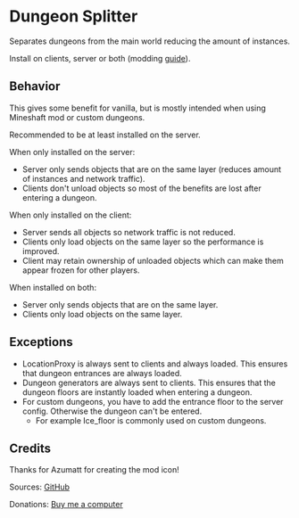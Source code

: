# Dungeon Splitter

Separates dungeons from the main world reducing the amount of instances.

Install on clients, server or both (modding [guide](https://youtu.be/L9ljm2eKLrk)).

## Behavior

This gives some benefit for vanilla, but is mostly intended when using Mineshaft mod or custom dungeons.

Recommended to be at least installed on the server.

When only installed on the server:

- Server only sends objects that are on the same layer (reduces amount of instances and network traffic).
- Clients don't unload objects so most of the benefits are lost after entering a dungeon.

When only installed on the client:

- Server sends all objects so network traffic is not reduced.
- Clients only load objects on the same layer so the performance is improved.
- Client may retain ownership of unloaded objects which can make them appear frozen for other players.

When installed on both:

- Server only sends objects that are on the same layer.
- Clients only load objects on the same layer.

## Exceptions

- LocationProxy is always sent to clients and always loaded. This ensures that dungeon entrances are always loaded.
- Dungeon generators are always sent to clients. This ensures that the dungeon floors are instantly loaded when entering a dungeon.
- For custom dungeons, you have to add the entrance floor to the server config. Otherwise the dungeon can't be entered.
  - For example Ice_floor is commonly used on custom dungeons.

## Credits

Thanks for Azumatt for creating the mod icon!

Sources: [GitHub](https://github.com/JereKuusela/valheim-dungeon_splitter)

Donations: [Buy me a computer](https://www.buymeacoffee.com/jerekuusela)
